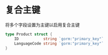 # 复合主键

将多个字段设置为主键以启用复合主键

```go
type Product struct {
    ID           string `gorm:"primary_key"`
    LanguageCode string `gorm:"primary_key"`
}
```

